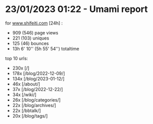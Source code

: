 # 23/01/2023 01:22 - Umami report
for www.shifeiti.com [24h] :

 - 909 (546) page views
 - 221 (103) uniques
 - 125 (46) bounces
 - 13h 6' 10'' (5h 55' 54'') totaltime


top 10 urls:
 - 230x [/]
 - 178x [/blog/2022-12-09/]
 - 134x [/blog/2023-01-12/]
 - 46x [/about/]
 - 37x [/blog/2022-12-22/]
 - 34x [/wiki/]
 - 26x [/blog/categories/]
 - 22x [/blog/archives/]
 - 22x [/bbtalk/]
 - 20x [/blog/tags/]


